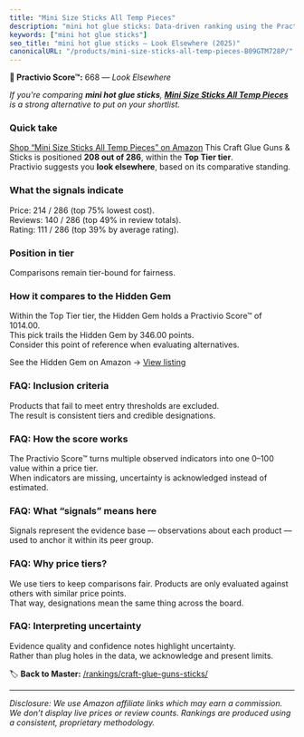 ```yaml
---
title: "Mini Size Sticks All Temp Pieces"
description: "mini hot glue sticks: Data-driven ranking using the Practivio Score™. Positioned by quality, value, demand, findability, momentum."
keywords: ["mini hot glue sticks"]
seo_title: "mini hot glue sticks — Look Elsewhere (2025)"
canonicalURL: "/products/mini-size-sticks-all-temp-pieces-B09GTM728P/"
---
```


**🚫 Practivio Score™:** 668 — _Look Elsewhere_


*If you're comparing **mini hot glue sticks**, **[Mini Size Sticks All Temp Pieces](https://www.amazon.com/dp/B09GTM728P?tag=practivio-20)** is a strong alternative to put on your shortlist.*
### Quick take
[Shop “Mini Size Sticks All Temp Pieces” on Amazon](https://www.amazon.com/dp/B09GTM728P?tag=practivio-20)
This Craft Glue Guns & Sticks is positioned **208 out of 286**, within the **Top Tier tier**.  
Practivio suggests you **look elsewhere**, based on its comparative standing.

### What the signals indicate
Price: 214 / 286 (top 75% lowest cost).  
Reviews: 140 / 286 (top 49% in review totals).  
Rating: 111 / 286 (top 39% by average rating).  

### Position in tier
Comparisons remain tier-bound for fairness.

### How it compares to the Hidden Gem
Within the Top Tier tier, the Hidden Gem holds a Practivio Score™ of 1014.00.  
This pick trails the Hidden Gem by 346.00 points.  
Consider this point of reference when evaluating alternatives.  

See the Hidden Gem on Amazon → [View listing](https://www.amazon.com/dp/B088HF5ZQ1?tag=practivio-20)

### FAQ: Inclusion criteria
Products that fail to meet entry thresholds are excluded.  
The result is consistent tiers and credible designations.

### FAQ: How the score works
The Practivio Score™ turns multiple observed indicators into one 0–100 value within a price tier.  
When indicators are missing, uncertainty is acknowledged instead of estimated.

### FAQ: What “signals” means here
Signals represent the evidence base — observations about each product — used to anchor it within its peer group.

### FAQ: Why price tiers?
We use tiers to keep comparisons fair. Products are only evaluated against others with similar price points.  
That way, designations mean the same thing across the board.

### FAQ: Interpreting uncertainty
Evidence quality and confidence notes highlight uncertainty.  
Rather than plug holes in the data, we acknowledge and present limits.


🏷️ **Back to Master:** [/rankings/craft-glue-guns-sticks/](/rankings/craft-glue-guns-sticks/)

---
_Disclosure: We use Amazon affiliate links which may earn a commission. We don’t display live prices or review counts. Rankings are produced using a consistent, proprietary methodology._
